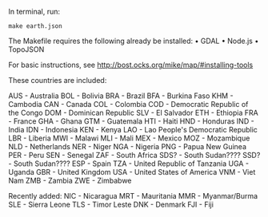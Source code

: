 In terminal, run:

	make earth.json





The Makefile requires the following already be installed:
• GDAL
• Node.js
• TopoJSON

For basic instructions, see http://bost.ocks.org/mike/map/#installing-tools


These countries are included:

AUS - Australia
BOL - Bolivia
BRA - Brazil
BFA - Burkina Faso
KHM - Cambodia
CAN - Canada
COL - Colombia
COD - Democratic Republic of the Congo
DOM - Dominican Republic
SLV - El Salvador
ETH - Ethiopia
FRA - France
GHA - Ghana
GTM - Guatemala
HTI - Haiti
HND - Honduras
IND - India
IDN - Indonesia
KEN - Kenya
LAO - Lao People's Democratic Republic
LBR - Liberia
MWI - Malawi
MLI - Mali
MEX - Mexico
MOZ - Mozambique
NLD - Netherlands
NER - Niger
NGA - Nigeria
PNG - Papua New Guinea
PER - Peru
SEN - Senegal
ZAF - South Africa
SDS? - South Sudan????
SSD? - South Sudan????
ESP - Spain
TZA - United Republic of Tanzania
UGA - Uganda
GBR - United Kingdom
USA - United States of America
VNM - Viet Nam
ZMB - Zambia
ZWE - Zimbabwe


Recently added:
NIC - Nicaragua
MRT - Mauritania
MMR - Myanmar/Burma
SLE - Sierra Leone
TLS - Timor Leste
DNK - Denmark
FJI - Fiji
